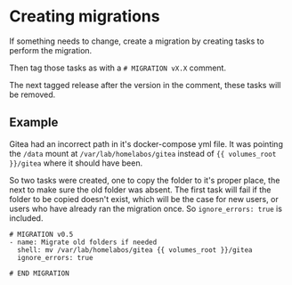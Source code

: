# Creating migrations

If something needs to change, create a migration by creating tasks to perform the migration.

Then tag those tasks as with a `# MIGRATION vX.X` comment.

The next tagged release after the version in the comment, these tasks will be removed.

## Example

Gitea had an incorrect path in it's docker-compose yml file. It was pointing the `/data`
mount at `/var/lab/homelabos/gitea` instead of `{{ volumes_root }}/gitea` where it should have been.

So two tasks were created, one to copy the folder to it's proper place, the next to make sure the
old folder was absent. The first task will fail if the folder to be copied doesn't exist, which
will be the case for new users, or users who have already ran the migration once. So `ignore_errors:
true` is included.

```
# MIGRATION v0.5
- name: Migrate old folders if needed
  shell: mv /var/lab/homelabos/gitea {{ volumes_root }}/gitea
  ignore_errors: true

# END MIGRATION
```

